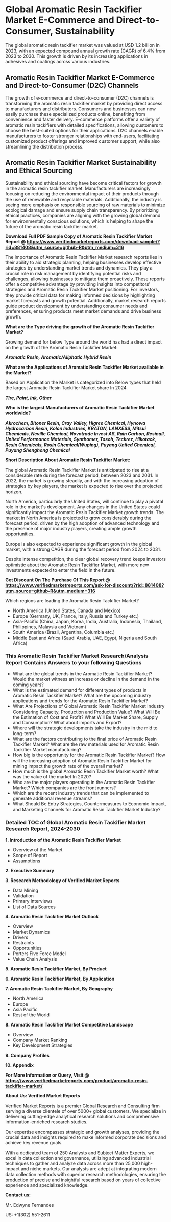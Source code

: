 <h1>Global Aromatic Resin Tackifier Market E-Commerce and Direct-to-Consumer, Sustainability</h1><p class=""><p>The global aromatic resin tackifier market was valued at USD 1.2 billion in 2023, with an expected compound annual growth rate (CAGR) of 6.4% from 2023 to 2030. This growth is driven by its increasing applications in adhesives and coatings across various industries.</p><h2>Aromatic Resin Tackifier Market E-Commerce and Direct-to-Consumer (D2C) Channels</h2><p>The growth of e-commerce and direct-to-consumer (D2C) channels is transforming the aromatic resin tackifier market by providing direct access to manufacturers and distributors. Consumers and businesses can now easily purchase these specialized products online, benefiting from convenience and faster delivery. E-commerce platforms offer a variety of aromatic resin tackifiers with detailed specifications, allowing customers to choose the best-suited options for their applications. D2C channels enable manufacturers to foster stronger relationships with end-users, facilitating customized product offerings and improved customer support, while also streamlining the distribution process.</p><h2>Aromatic Resin Tackifier Market Sustainability and Ethical Sourcing</h2><p>Sustainability and ethical sourcing have become critical factors for growth in the aromatic resin tackifier market. Manufacturers are increasingly focusing on reducing the environmental impact of their products through the use of renewable and recyclable materials. Additionally, the industry is seeing more emphasis on responsible sourcing of raw materials to minimize ecological damage and ensure supply chain transparency. By prioritizing ethical practices, companies are aligning with the growing global demand for environmentally conscious solutions, which is helping to shape the future of the aromatic resin tackifier market.</p></p><p class=""><strong>Download Full PDF Sample Copy of Aromatic Resin Tackifier Market Report @ <a href="https://www.verifiedmarketreports.com/download-sample/?rid=881408&utm_source=github-R&utm_medium=316" target="_blank">https://www.verifiedmarketreports.com/download-sample/?rid=881408&utm_source=github-R&utm_medium=316</a></strong></p><p>The importance of&nbsp;Aromatic Resin Tackifier Market research reports lies in their ability to aid strategic planning, helping businesses develop effective strategies by understanding market trends and dynamics. They play a crucial role in risk management by identifying potential risks and challenges, allowing businesses to mitigate them proactively. These reports offer a competitive advantage by providing insights into competitors' strategies and Aromatic Resin Tackifier Market positioning. For investors, they provide critical data for making informed decisions by highlighting market forecasts and growth potential. Additionally, market research reports guide product development by understanding consumer needs and preferences, ensuring products meet market demands and drive business growth.</p><p><strong>What are the&nbsp;Type driving the growth of the Aromatic Resin Tackifier Market?</strong></p><p id="" class="">Growing demand for below Type around the world has had a direct impact on the growth of the Aromatic Resin Tackifier Market:</p><p class=""><em><strong>Aromatic Resin, Aromatic/Aliphatic Hybrid Resin</strong></em></p><p class=""><strong>What are the&nbsp;Applications&nbsp;of Aromatic Resin Tackifier Market available in the Market?</strong></p><p id="" class="">Based on Application the Market is categorized into Below types that held the largest Aromatic Resin Tackifier Market share In 2024.</p><p class=""><em><strong>Tire, Paint, Ink, Other</strong></em></p><p class=""><strong>Who is the largest Manufacturers of Aromatic Resin Tackifier Market worldwide?</strong></p><p><em><strong>Akrochem, Bitoner Resin, Cray Valley, Higree Chemical, Hynowa Hydrocarbon Resin, Kolon Industries, KRATON, LANXESS, Mitsui Chemicals, Neville Chemical, Novotrade Invest AS, Rain Carbon, Resinall, United Performance Materials, Synthomer, Tosoh, Teckrez, Hikotack, Resin Chemicals, Rosin Chemical(Wuping), Puyang United Chemical, Puyang Shenghong Chemical</strong></em></p><p id="" class=""><strong>Short Description About Aromatic Resin Tackifier Market:</strong></p><p>The global Aromatic Resin Tackifier Market is anticipated to rise at a considerable rate during the forecast period, between 2023 and 2031. In 2022, the market is growing steadily, and with the increasing adoption of strategies by key players, the market is expected to rise over the projected horizon.</p><p>North America, particularly the United States, will continue to play a pivotal role in the market's development. Any changes in the United States could significantly impact the Aromatic Resin Tackifier Market growth trends. The market in North America is projected to grow considerably during the forecast period, driven by the high adoption of advanced technology and the presence of major industry players, creating ample growth opportunities.</p><p>Europe is also expected to experience significant growth in the global market, with a strong CAGR during the forecast period from 2024 to 2031.</p><p>Despite intense competition, the clear global recovery trend keeps investors optimistic about the Aromatic Resin Tackifier Market, with more new investments expected to enter the field in the future.</p><p id="" class=""><strong>Get Discount On The Purchase Of This Report @ <a href="https://www.verifiedmarketreports.com/ask-for-discount/?rid=881408?utm_source=github-R&utm_medium=316" target="_blank">https://www.verifiedmarketreports.com/ask-for-discount/?rid=881408?utm_source=github-R&utm_medium=316</a></strong></p><p class="">Which regions are leading the Aromatic Resin Tackifier Market?</p><ul><li>North America (United States, Canada and Mexico)</li><li>Europe (Germany, UK, France, Italy, Russia and Turkey etc.)</li><li>Asia-Pacific (China, Japan, Korea, India, Australia, Indonesia, Thailand, Philippines, Malaysia and Vietnam)</li><li>South America (Brazil, Argentina, Columbia etc.)</li><li>Middle East and Africa (Saudi Arabia, UAE, Egypt, Nigeria and South Africa)</li></ul><h3 id="" class="">This Aromatic Resin Tackifier Market Research/Analysis Report Contains Answers to your following Questions</h3><ul><li>What are the global trends in the Aromatic Resin Tackifier Market? Would the market witness an increase or decline in the demand in the coming years?</li><li>What is the estimated demand for different types of products in Aromatic Resin Tackifier Market? What are the upcoming industry applications and trends for the Aromatic Resin Tackifier Market?</li><li>What Are Projections of Global Aromatic Resin Tackifier Market Industry Considering Capacity, Production and Production Value? What Will Be the Estimation of Cost and Profit? What Will Be Market Share, Supply and Consumption? What about imports and Export?</li><li>Where will the strategic developments take the industry in the mid to long-term?</li><li>What are the factors contributing to the final price of Aromatic Resin Tackifier Market? What are the raw materials used for Aromatic Resin Tackifier Market manufacturing?</li><li>How big is the opportunity for the Aromatic Resin Tackifier Market? How will the increasing adoption of Aromatic Resin Tackifier Market for mining impact the growth rate of the overall market?</li><li>How much is the global Aromatic Resin Tackifier Market worth? What was the value of the market In 2020?</li><li>Who are the major players operating in the Aromatic Resin Tackifier Market? Which companies are the front runners?</li><li>Which are the recent industry trends that can be implemented to generate additional revenue streams?</li><li>What Should Be Entry Strategies, Countermeasures to Economic Impact, and Marketing Channels for Aromatic Resin Tackifier Market Industry?</li></ul><h3 id="" class="">Detailed TOC of Global Aromatic Resin Tackifier Market Research Report, 2024-2030</h3><p id="" class=""><strong>1. Introduction of the Aromatic Resin Tackifier Market</strong></p><ul><li>Overview of the Market</li><li>Scope of Report</li><li>Assumptions</li></ul><p id="" class=""><strong>2. Executive Summary</strong></p><p id="" class=""><strong>3. Research Methodology of Verified Market Reports</strong></p><ul><li>Data Mining</li><li>Validation</li><li>Primary Interviews</li><li>List of Data Sources</li></ul><p id="" class=""><strong>4. Aromatic Resin Tackifier Market Outlook</strong></p><ul><li>Overview</li><li>Market Dynamics</li><li>Drivers</li><li>Restraints</li><li>Opportunities</li><li>Porters Five Force Model</li><li>Value Chain Analysis</li></ul><p id="" class=""><strong>5. Aromatic Resin Tackifier Market, By Product</strong></p><p id="" class=""><strong>6. Aromatic Resin Tackifier Market, By Application</strong></p><p id="" class=""><strong>7. Aromatic Resin Tackifier Market, By Geography</strong></p><ul><li>North America</li><li>Europe</li><li>Asia Pacific</li><li>Rest of the World</li></ul><p id="" class=""><strong>8. Aromatic Resin Tackifier Market Competitive Landscape</strong></p><ul><li>Overview</li><li>Company Market Ranking</li><li>Key Development Strategies</li></ul><p id="" class=""><strong>9. Company Profiles</strong></p><p id="" class=""><strong>10. Appendix</strong></p><p id="" class=""><strong>For More Information or Query, Visit @ <a href="https://www.verifiedmarketreports.com/product/aromatic-resin-tackifier-market/" target="_blank">https://www.verifiedmarketreports.com/product/aromatic-resin-tackifier-market/</a></strong></p><p id="" class=""><strong>About Us: Verified Market Reports</strong></p><p id="" class="">Verified Market Reports is a premier Global Research and Consulting firm serving a diverse clientele of over 5000+ global customers. We specialize in delivering cutting-edge analytical research solutions and comprehensive information-enriched research studies.</p><p id="" class="">Our expertise encompasses strategic and growth analyses, providing the crucial data and insights required to make informed corporate decisions and achieve key revenue goals.</p><p id="" class="">With a dedicated team of 250 Analysts and Subject Matter Experts, we excel in data collection and governance, utilizing advanced industrial techniques to gather and analyze data across more than 25,000 high-impact and niche markets. Our analysts are adept at integrating modern data collection methods with superior research methodologies, ensuring the production of precise and insightful research based on years of collective experience and specialized knowledge.</p><p id="" class=""><strong>Contact us:</strong></p><p id="" class="">Mr. Edwyne Fernandes</p><p id="" class="">US: +1(302) 551-2611</p>